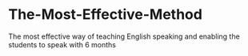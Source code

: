# The-Most-Effective-Method
The most effective way of teaching English speaking and enabling the students to speak with 6 months 
